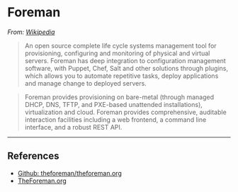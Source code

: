 # Foreman

*From: [Wikipedia]()*

> An open source complete life cycle systems management tool for provisioning, configuring and monitoring of physical and virtual servers. Foreman has deep integration to configuration management software, with Puppet, Chef, Salt and other solutions through plugins, which allows you to automate repetitive tasks, deploy applications and manage change to deployed servers.

> Foreman provides provisioning on bare-metal (through managed DHCP, DNS, TFTP, and PXE-based unattended installations), virtualization and cloud. Foreman provides comprehensive, auditable interaction facilities including a web frontend, a command line interface, and a robust REST API.

---

## References

-   [Github: theforeman/theforeman.org](https://github.com/theforeman/theforeman.org)
-   [TheForeman.org](http://www.theforeman.org)

